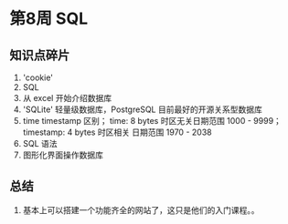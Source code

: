 # 第8周 SQL

## 知识点碎片

1. 'cookie'
2. SQL
3. 从 excel 开始介绍数据库
4. 'SQLite' 轻量级数据库，PostgreSQL 目前最好的开源关系型数据库
5. time timestamp 区别； time: 8 bytes 时区无关日期范围 1000 - 9999； timestamp: 4 bytes 时区相关 日期范围 1970 - 2038
6. SQL 语法
7. 图形化界面操作数据库

## 总结

1. 基本上可以搭建一个功能齐全的网站了，这只是他们的入门课程。。
